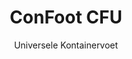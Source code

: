 ---
title: "ConFoot CFU"
subtitle: "Universele Kontainervoet"
mainImage: "/images/products/confoot-cfu-main.jpg"
gallery:
  - "/images/products/confoot-cfu-1.jpg"
  - "/images/products/confoot-cfu-2.jpg"
  - "/images/products/confoot-cfu-3.jpg"
shortDescription: "ConFoot CFU is 'n universele kontainervoet ontworpen veur veelzijdige kontainerhantering in versjillende omgevings."
technicalDescription: "De ConFoot CFU is vervaardigd van hoogwaardig staal en beschikt over ós gepateerde slotmechanisme veur 'n zekere bevestiging an kontainerhoekversterkings."
videoID: "HDhFIRA-oZU"
specifications:
  - name: "Gewicht"
    value: "24 kg"
  - name: "Beladingscapaciteit"
    value: "34 ton"
  - name: "Afmetingen"
    value: "45 × 30 × 25 cm"
  - name: "Materiaal"
    value: "Hoogwaardig staal"
price: "6.350 EUR excl. VAT"
priceVAT: "7.684 EUR VAT included"
pricingNotes: "Hoeveelheidskortingen beschikbaar. Neem contact óp veur 'n op maat gemaakte offerte."
buyLink: "/contact"
howToUse: |
  1. Plaats de CFU ónger de kontainerhoek
  2. Activeer 't slotmechanisme
  3. Controleer of de bevestiging strak zit
  4. Herhaal veur alle vereiste hoeke
benefits:
  - title: "Universele Compatibiliteit"
    description: "Werkt mit alle standaard schiptkontainers, óch als ze van ónderscheie verkaapers zeen"
  - title: "Rappe Inzet"
    description: "Kejë éne operateur kin 't binnen ós 5 minuten per unit bevestigje"
  - title: "Ruimtebesparend"
    description: "Het compacte ontwerp maakt opslag in krappe ruimtes mogelijk wanne 't nie in gebruuk is"
  - title: "Koste-efficiënt"
    description: "Vermindert de behoefte aan gespecialiseerd hefmaterieel, wat ôp de bedrofskosten slaet"
  - title: "Veelzijdige Toepassingen"
    description: "Geschik veur diverse industrieë, insluitend logistiek, fabricage en bouw"
  - title: "Verbeterde Werkstroom"
    description: "Stroëmt de kontainerhantering, wat de operationele efficiëntie verbeet"
articleContent: |
  ## Wat is ConFoot CFU?

  ConFoot CFU is 'n universele kontainervoetoplossing ontworpen veur maximale veelzijdigheid en compatibiliteit ónder diverse kontainertypes. Dit innovatieve systeem biedt 'n betroubere en efficiënte wäze um kontainers te hanteren zónder zwaar materieel of gespecialiseerde toestelle. 't CFU-model valt op doordat 't functioneert mit feitelijk elke standaard schiptkontainer, wat 't 'n ideale keus maakt veur bedrijven die diversa kontainertypes hanteren.

  ## Hoe 't werkt

  De ConFoot CFU wordt direct bevestigd an de kontainerhoekversterkings, wat 'n stabiele basis bied veur laden, lossen en tijdelijke opslag. 't Universele ontwerp garandeert compatibiliteit mit vrijwel elke standaard kontainer, waardoor 't 'n ideale oplossing is veur bedrijven die met diversa types werk. 't Bevestigingsmechanisme is eenvoudig en maakt rapp deployen en verwijderen mogelijk, wat de tijd en middelen die nodig zeen veur kontainerhantering stark vermindert.

  ## Hoe ConFoot CFU werkt

  ### Kernmechanisme

  De ConFoot CFU maakt gebroek van 'n innovatief universeel bevestigingssysteem dat zich veilig koppelt an kontainerhoekversterkings, óch waal kontainers van ónderscheie verkaapers zeen. Deze veelzijdigheid wordt bereikt door 'n speciaal ontworpen klemmechanisme det zich aanpast aan versjillende hoekconfiguraties. Vervaardigd van hoogwaardig staal, biedt elke eenheid uitzonderlijke duurzaamheid terwölle 't toch beheersbaar blijft veur éne operateur um te hanteren en te installeren.

  't Bevestigingsproces is eenvoudig en vereist miniem training. Operateurs kinne de CFU plaetsen ónger de kontainerhoek, 't slotmechanisme activeren en de bevestiging controleren, voordat ze verder gaon. Deze eenvoud maakt rap inzet in diverse operationele omgevings mogelijk, van drukke havens tot afgelege bouwplaatsen.

  ### Voordeelen van 't Mechanisme

  1. **Universele Toepassing**: 't Adaptieve ontwerp van de CFU werkt mit kontainers van alle grote verkaapers, wat compatibiliteitszorgen elimineert.
  2. **Operationele Eenvoud**: 't Intuïtieve bevestigingssysteem is rap te leren, waardoor de trainingstijd en operationele fouten verminderd zeen.
  3. **Tijdsefficiëntie**: Kontainerhanteringe kinne rap afgerond worden, in vergelijking mit traditionele methodes die zwaar materieel vereisen.
  4. **Middelenoptimalisatie**: Doordat de afhankelijkheid van gespecialiseerd materieel verminderd wordt, kinne middelen efficiënter ingezet worden.

  Het mechanisme van de CFU betekent 'n belangrijke vooruitgang in de technologie van kontainerhantering, door 'n oplossing te bieden die veelzijdigheid, eenvoud en efficiëntie in één product verenigt.

  ## Toepassings van ConFoot CFU

  ### Diverse Logistieke Operaties
  De ConFoot CFU blinkt uit in ek diverse logistieke operaties waor regelmatig mit versjillende kontainertypes gewerkt wordt. De universele compatibiliteit maakt 't vooral waardevol in multimodale transportknooppunten, waor kontainers van diversa verkaapers en transportbedrijven samekomen. 't Systeem zien mogelijkheid om met verschillende kontainertypes te werken elimineert de noodzaak veur meedere gespecialiseerde hanteringsoplossingen, wat de operaties vereenvoudigd en de kosten verlaet.

  ### Klein-schalige Distributiecentra
  Veur kleinere distributiecentra die de kosten veur permanente kontainerhanteringsapparatuur neet verantwoorde kinne, biedt ConFoot CFU 'n ideale oplossing. Door zien draagbaar karakter en eenvoudige gebruuk kinne deze centra kontainerleveringen efficiënt beheren, zónder grote investeringen in dure infrastructuur. Deze toegankelijkheid opent nieuwe mogelijkheden veur bedrijven die hul distributiemogelijkheden willen uitbreie zonder fors kapitaal.

  ### Fabricagefaciliteiten
  Fabricagefaciliteiten profiteren van de mogelijkheid van de CFU um flexibele productie-indelingen te realiseren. Door kontainers precieze te positioneren op gewenste plek, faciliteert 't systeem just-in-time voorraadbeheer en effisjiente productieprocessen. De snelle herschikbaarheid van kontainers ondersteunt bovendien agile productieprocessen waor regelmatig de werkindeling en middelen opnieuw moeten worden verdeeld.

  De aanpasbaarheid van de ConFoot CFU maakt 't 'n essentieel hulpmiddel veur moderne logistieke en fabricage-operaties, en biedt de flexibiliteit die nodig is um te reageren op veranderende marktvraag en operationele vereisten.

  ### Voordeelen en Beperkingen

  #### Voordeelen

  De ConFoot CFU biedt aanzienlijke voordeelen veur kontainerhantering. De universele compatibiliteit elimineert de noodzaak veur meerdere gespecialiseerde hanteringssystemen, wat de kosten verlaet en 't beheer van voorraden vereenvoudigt. Het draagbare karakter maakt deploy in diverse locaties mogelijk en biedt operationele flexibiliteit die vaste toestellen neet kunnen evenaren. Daarnaast verlaaget de eenvoudige werking de trainingseisen en maakt 't rap inzetbaar in nieuwe omgevings. De duurzame constructie verzekert langetermijnbetrouwbaarheid, en het compacte ontwerp minimaliseert de opslagruimte wanne 't nie in gebruuk is.

  #### Beperkingen

  Ondanks zien veelzijdigheid kent de ConFoot CFU toch enkele beperkingen. 't Handmatige karakter van 't systeem is neet altied geschikt veur hoge volumes waor geautomatiseerde oplossingen mogelijk effisjinter zeen. Óch al vermijdt de CFU in grote mate het gebruik van zwaar materieel, is dit nie bij alle kontainerhanteringssituaties geheel afdoende. Daarnaast kunnen extreem oneffen terreinen uitdagingen biede veur 't stabiel deployen, waardoor soms extra voorbereiding van de locatie nodig is. Deze factoren dienen in ogenschouw genomen te waere bie de keuze veur de CFU in specifieke operationele omgevings.

  ## Toekomstige Ontwikkelingen

  ### Geplande Verbeteringe
  De ConFoot CFU blijft in 't evolueren met versjillende geplande verbeteringe. De ontwikkelingsinspanninge richtte zich op 't verder verminderen van het gewicht van elke eenheid, oetgelijk de draagkracht behouden of verbeteren. Innovaties in materiaalwetenschap worden onderzocht um geavanceerde composieten te integrere die 'n superieure sterkte-til-gewichtverhouding aanbieden. Daarnaast worden ergonomische verbeteringe ontworpen um 't bevestigingsproces verder te vereenvoudigen en de operateur minder te laten vermoeide bij langdurig gebruik.

  ### Integratiecapaciteiten
  Toekomstige versies van de ConFoot CFU zullen beschikken over verbeterde integratiecapaciteiten mit warehouse management systemen en logistieke trackingplatforms. Digitale sensoren worden ontwikkeld om de gewichtsverdeling en stabiliteit in real-time te monitoren, wat waardevolle data levert veur veiligheid en optimalisatie van de efficiëntie. Deze slimme functionaliteiten maken het mogelijk dat de CFU deel wordt van 't verbonden logistieke ecosysteem, wat data-gedreven besluitvorming en predictief onderhoud ondersteunt.

  Deze voortdurende ontwikkelingen verzekeren dat de ConFoot CFU blijvend voorziet in de evoluerende behoeften van de logistieke en fabricage-industrieën en zijn positie handhaaft as 'n toonaangewende oplossing veur veelzijdige kontainerhantering.
---